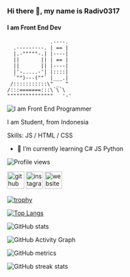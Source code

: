 ### Hi there 👋, my name is Radiv0317
#### I am Front End Dev

                  .----.
      .---------. | == |
      |.-"""""-.| |----|
      ||       || | == |
      ||       || |----|
      |'-.....-'| |::::|
      `"")---(""` |___.|
     /:::::::::::\" _  "
    /:::=======:::\`\`\
    """""""""""""""   '-'


![I am Front End Programmer](https://1.bp.blogspot.com/-lLdQSlk-sgc/T1z6SjwvytI/AAAAAAAACmo/j1Wyk-XJ4n0/s1600/11.gif)

I am Student, from Indonesia

Skills:  JS / HTML / CSS

- 🌱 I’m currently learning C# JS Python 

![Profile views](https://gpvc.arturio.dev/Radiv0317)  


[<img src='https://cdn-icons-png.flaticon.com/512/733/733553.png' alt='github' height='40'>](https://github.com/Radiv0317)  [<img src='https://cdn-icons-png.flaticon.com/512/174/174855.png' alt='instagram' height='40'>](https://www.instagram.com/maikelf.apk/)  [<img src='https://www.maikelfapk.site/logo%20web.png' alt='website' height='40'>](https://maikelfapk.site)  

[![trophy](https://github-profile-trophy.vercel.app/?username=Radiv0317)](https://github.com/ryo-ma/github-profile-trophy)

[![Top Langs](https://github-readme-stats.vercel.app/api/top-langs/?username=Radiv0317)](https://github.com/anuraghazra/github-readme-stats)

![GitHub stats](https://github-readme-stats.vercel.app/api?username=Radiv0317&show_icons=true)  

![GitHub Activity Graph](https://activity-graph.herokuapp.com/graph?username=Radiv0317)  

![GitHub metrics](https://metrics.lecoq.io/Radiv0317)  

![GitHub streak stats](https://github-readme-streak-stats.herokuapp.com/?user=Radiv0317)  


